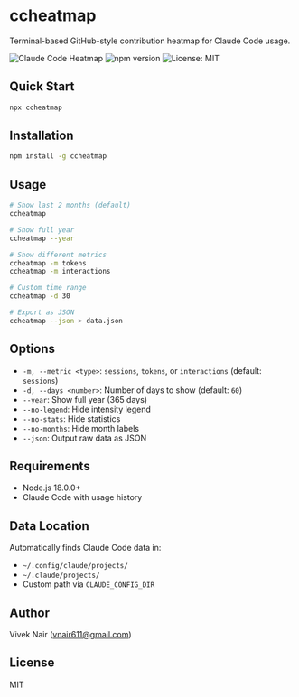 # ccheatmap

Terminal-based GitHub-style contribution heatmap for Claude Code usage.

![Claude Code Heatmap](https://img.shields.io/badge/Claude-Code-blue)
![npm version](https://img.shields.io/npm/v/ccheatmap)
![License: MIT](https://img.shields.io/badge/License-MIT-yellow.svg)

## Quick Start

```bash
npx ccheatmap
```

## Installation

```bash
npm install -g ccheatmap
```

## Usage

```bash
# Show last 2 months (default)
ccheatmap

# Show full year
ccheatmap --year

# Show different metrics
ccheatmap -m tokens
ccheatmap -m interactions

# Custom time range
ccheatmap -d 30

# Export as JSON
ccheatmap --json > data.json
```

## Options

- `-m, --metric <type>`: `sessions`, `tokens`, or `interactions` (default: `sessions`)
- `-d, --days <number>`: Number of days to show (default: `60`)
- `--year`: Show full year (365 days)
- `--no-legend`: Hide intensity legend
- `--no-stats`: Hide statistics
- `--no-months`: Hide month labels
- `--json`: Output raw data as JSON

## Requirements

- Node.js 18.0.0+
- Claude Code with usage history

## Data Location

Automatically finds Claude Code data in:
- `~/.config/claude/projects/`
- `~/.claude/projects/`
- Custom path via `CLAUDE_CONFIG_DIR`

## Author

Vivek Nair (vnair611@gmail.com)

## License

MIT